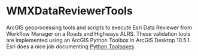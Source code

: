 # WMXDataReviewerTools
ArcGIS geoprocessing tools and scripts to execute Esri Data Reviewer from Workflow Manager on a Roads and Highways ALRS. These validation tools are implemented using an ArcGIS Python Toolbox in ArcGIS Desktop 10.5.1. Esri does a nice job documenting [Python Toolboxes](http://desktop.arcgis.com/en/arcmap/10.5/analyze/creating-tools/a-quick-tour-of-python-toolboxes.htm).
